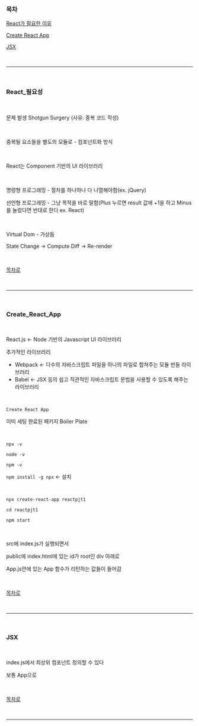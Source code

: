 ### 목차

[React가 필요한 이유](#React_필요성)

[Create React App](#Create_React_App)

[JSX](#JSX)

<br />

---

<br />

### React_필요성

<br />

문제 발생 Shotgun Surgery (사유: 중복 코드 작성)

<br />

중복될 요소들을 별도의 모듈로 - 컴포넌트화 방식

<br />

React는 Component 기반의 UI 라이브러리

<br />

명령형 프로그래밍 - 절차를 하나하나 다 나열해야함(ex. jQuery)

선언형 프로그래밍 - 그냥 목적을 바로 말함(Plus 누르면 result 값에 +1을 하고 Minus를 눌렀다면 반대로 한다 ex. React)

<br />

Virtual Dom - 가상돔

State Change -> Compute Diff -> Re-render

<br />

[목차로](#목차)

<br />

---

<br />

### Create_React_App

<br />

React.js <- Node 기반의 Javascript UI 라이브러리

추가적인 라이브러리

* Webpack <- 다수의 자바스크립트 파일을 하나의 파일로 합쳐주는 모듈 번들 라이브러리
* Babel <- JSX 등의 쉽고 직관적인 자바스크립트 문법을 사용할 수 있도록 해주는 라이브러리

<br />

`Create React App`

이미 세팅 완료된 패키지 Boiler Plate

<br />

`npx -v`

`node -v`

`npm -v`

`npm install -g npx` <- 설치

<br />

`npx create-react-app reactpjt1`

`cd reactpjt1`

`npm start`

<br />

src에 index.js가 실행되면서

public에 index.html에 있는 id가 root인 div 아래로

App.js안에 있는 App 함수가 리턴하는 값들이 들어감

<br />

[목차로](#목차)

<br />

---

<br />

### JSX

<br />

index.js에서 최상위 컴포넌트 정의할 수 있다

보통 App으로

<br />

[목차로](#목차)

<br />

---

